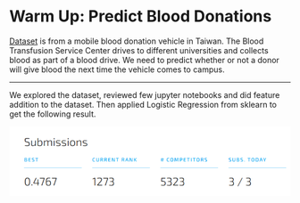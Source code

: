 # Warm Up: Predict Blood Donations
[Dataset](https://www.drivendata.org/competitions/2/warm-up-predict-blood-donations/data/) is from a mobile blood donation vehicle in Taiwan. The Blood Transfusion Service Center drives to different universities and collects blood as part of a blood drive. We need to predict whether or not a donor will give blood the next time the vehicle comes to campus.

---
We explored the dataset, reviewed few jupyter notebooks and did feature addition to the dataset. Then applied Logistic Regression from sklearn to get the following result.



![Result](images/result.png) 
